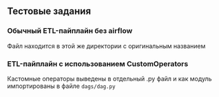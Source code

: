 ## Тестовые задания

### Обычный ETL-пайплайн без airflow

Файл находится в этой же директории с оригинальным названием

### ETL-пайплайн с использованием CustomOperators

Кастомные операторы выведены в отдельный .py файл и как модуль импортированы в файле `dags/dag.py`
